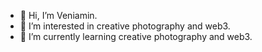 - 👋 Hi, I’m Veniamin.
- 👀 I’m interested in creative photography and web3.
- 🌱 I’m currently learning creative photography and web3.



<!---
veniamintukolin/veniamintukolin is a ✨ special ✨ repository because its `README.md` (this file) appears on your GitHub profile.
You can click the Preview link to take a look at your changes.
--->
